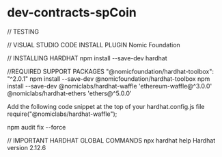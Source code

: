 # dev-contracts-spCoin

// TESTING

// VISUAL STUDIO CODE INSTALL PLUGIN Nomic Foundation

// INSTALLING HARDHAT npm install --save-dev hardhat

//REQUIRED SUPPORT PACKAGES "@nomicfoundation/hardhat-toolbox": "^2.0.1" npm install --save-dev @nomicfoundation/hardhat-toolbox npm install --save-dev @nomiclabs/hardhat-waffle 'ethereum-waffle@^3.0.0' @nomiclabs/hardhat-ethers 'ethers@^5.0.0'

Add the following code snippet at the top of your hardhat.config.js file require("@nomiclabs/hardhat-waffle");

npm audit fix --force

// IMPORTANT HARDHAT GLOBAL COMMANDS npx hardhat help Hardhat version 2.12.6
